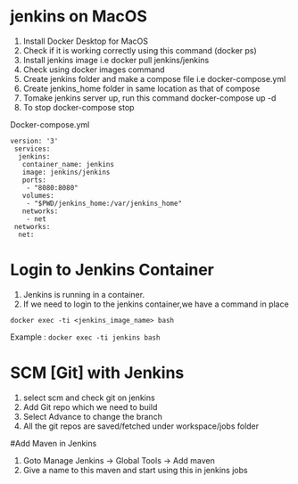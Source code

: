 # jenkins on MacOS

1) Install Docker Desktop for MacOS 
2) Check if it is working correctly using this command (docker ps)
3) Install jenkins image i.e docker pull jenkins/jenkins
4) Check using docker images command
5) Create jenkins folder and make a compose file i.e docker-compose.yml
6) Create jenkins_home folder in same location as that of compose
7) Tomake jenkins server up, run this command docker-compose up -d
8) To stop docker-compose stop


Docker-compose.yml

```
version: '3'
 services: 
  jenkins: 
   container_name: jenkins
   image: jenkins/jenkins
   ports:
    - "8080:8080"
   volumes:
    - "$PWD/jenkins_home:/var/jenkins_home"
   networks:
    - net
 networks:
  net: 
```


# Login to Jenkins Container

1) Jenkins is running in a container.
2) If we need to login to the jenkins container,we have a command in place 

`docker exec -ti <jenkins_image_name> bash`

Example : `docker exec -ti jenkins bash`


# SCM [Git] with Jenkins
1) select scm and check git on jenkins
2) Add Git repo which we need to build 
3) Select Advance to change the branch 
4) All the git repos are saved/fetched under workspace/jobs folder 

#Add Maven in Jenkins

1) Goto Manage Jenkins -> Global Tools -> Add maven
2) Give a name to this maven and start using this in jenkins jobs
